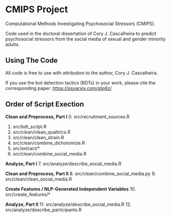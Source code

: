 # CMIPS Project
Computational Methods Investigating Psychosocial Stressors (CMIPS).

Code used in the doctoral dissertation of Cory J. Cascalheira to predict psychosocial stressors from the social media of sexual and gender minority adults.

## Using The Code
All code is free to use with attribution to the author, Cory J. Cascalheira.

If you use the bot detection tactics (BDTs) in your work, please cite the corresponding paper: https://psyarxiv.com/gtp6z/

## Order of Script Exection

**Clean and Preprocess, Part I**
0. src/recruitment_sources.R
1. src/bdt_script.R
2. src/clean/clean_qualtrics.R
3. src/clean/clean_strain.R
4. src/clean/combine_dichotomize.R
5. src/extract/*
6. src/clean/combine_social_media.R

**Analyze, Part I**
7. src/analyze/describe_social_media.R

**Clean and Preprocess, Part II**
8. src/clean/combine_social_media.py
9. src/clean/clean_social_media.R

**Create Features / NLP-Generated Independent Variables**
10. src/create_features/*

**Analyze, Part II**
11. src/analyze/describe_social_media.R
12. src/analyze/describe_participants.R
